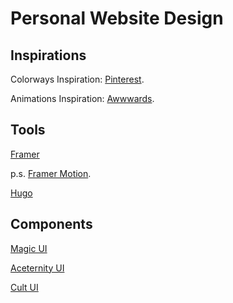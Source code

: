 # Personal Website Design


## Inspirations
Colorways Inspiration: [Pinterest](https://www.pinterest.com/).

Animations Inspiration: [Awwwards](https://www.awwwards.com/).


## Tools 
[Framer](https://www.framer.com/?utm_source=google&utm_medium=adwords&utm_campaign=22032022716_173906281882&gad_source=1&gclid=Cj0KCQiA4rK8BhD7ARIsAFe5LXJPiBibiHjvFWH0DDnjzgFrzR7hnwaHYfgL1PtJ5vdv-PC4rv3gUnoaAhKZEALw_wcB)

p.s. [Framer Motion](https://framermotion.framer.website/).

[Hugo](https://gohugo.io/)


## Components
[Magic UI](https://magicui.design/)

[Aceternity UI](https://ui.aceternity.com/)

[Cult UI](https://www.cult-ui.com/)


